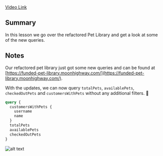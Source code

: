 [Video Link](https://egghead.io/lessons/graphql-explore-refactored-graphql-queries)

## Summary

In this lesson we go over the refactored Pet Library and get a look at some of the new queries.

## Notes

<TimeStamp start="0:00" end="0:17">

Our refactored pet library just got some new queries and can be found at [https://funded-pet-library.moonhighway.com/](https://funded-pet-library.moonhighway.com/).

</TimeStamp>

<TimeStamp start="0:28" end="1:06">

With the updates, we can now query `totalPets`, `availablePets`, `checkedOutPets` and `customersWithPets` without any additional filters. 🎉

```graphql
query {
  customersWithPets {
    username
    name
  }
  totalPets
  availablePets
  checkedOutPets
}
```

![alt text](https://i.ibb.co/jbZsnvG/scrnli-1-25-2020-2-06-14-PM.png)

</TimeStamp>
